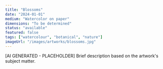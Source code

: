 ```yaml
---
title: "Blossoms"
date: "2024-01-01"
medium: "Watercolor on paper"
dimensions: "To be determined"
status: "available"
featured: false
tags: ["watercolour", "botanical", "nature"]
imageUrl: "/images/artworks/blossoms.jpg"
---
```


[AI GENERATED - PLACEHOLDER]
Brief description based on the artwork's subject matter.
